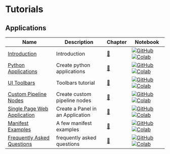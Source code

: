 # Tutorials

## Applications
| Name | Description | Chapter | Notebook |
| --- | --- | --- | --- |
| [Introduction](applications/introduction/chapter.md) | Introduction | [:book:](tutorials/applications/introduction/chapter.md) | [![GitHub](https://badgen.net/badge/icon/github?icon=github&label)](tutorials/applications/introduction/chapter.ipynb) [![Colab](https://colab.research.google.com/assets/colab-badge.svg)](tutorials/applications/introduction/chapter.ipynb) |
| [Python Applications](applications/python_application/chapter.md) | Create python applications | [:book:](tutorials/applications/python_application/chapter.md) | [![GitHub](https://badgen.net/badge/icon/github?icon=github&label)](tutorials/applications/python_application/chapter.ipynb) [![Colab](https://colab.research.google.com/assets/colab-badge.svg)](tutorials/applications/python_application/chapter.ipynb) |
| [UI Toolbars](applications/toolbars/chapter.md) | Toolbars tutorial | [:book:](tutorials/applications/toolbars/chapter.md) | [![GitHub](https://badgen.net/badge/icon/github?icon=github&label)](tutorials/applications/toolbars/chapter.ipynb) [![Colab](https://colab.research.google.com/assets/colab-badge.svg)](tutorials/applications/toolbars/chapter.ipynb) |
| [Custom Pipeline Nodes](applications/pipeline_library/chapter.md) | Create custom pipeline nodes | [:book:](tutorials/applications/pipeline_library/chapter.md) | [![GitHub](https://badgen.net/badge/icon/github?icon=github&label)](tutorials/applications/pipeline_library/chapter.ipynb) [![Colab](https://colab.research.google.com/assets/colab-badge.svg)](tutorials/applications/pipeline_library/chapter.ipynb) |
| [Single Page Web Application](applications/single_page_application/chapter.md) | Create a Panel in an Application | [:book:](tutorials/applications/single_page_application/chapter.md) | [![GitHub](https://badgen.net/badge/icon/github?icon=github&label)](tutorials/applications/single_page_application/chapter.ipynb) [![Colab](https://colab.research.google.com/assets/colab-badge.svg)](tutorials/applications/single_page_application/chapter.ipynb) |
| [Manifest Examples](applications/dpk_examples/chapter.md) | A few manifest examples | [:book:](tutorials/applications/dpk_examples/chapter.md) | [![GitHub](https://badgen.net/badge/icon/github?icon=github&label)](tutorials/applications/dpk_examples/chapter.ipynb) [![Colab](https://colab.research.google.com/assets/colab-badge.svg)](tutorials/applications/dpk_examples/chapter.ipynb) |
| [Frequently Asked Questions](applications/faq/chapter.md) | frequently asked questions | [:book:](tutorials/applications/faq/chapter.md) | [![GitHub](https://badgen.net/badge/icon/github?icon=github&label)](tutorials/applications/faq/chapter.ipynb) [![Colab](https://colab.research.google.com/assets/colab-badge.svg)](tutorials/applications/faq/chapter.ipynb) |